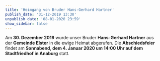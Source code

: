 ```yaml
---
title: 'Heimgang von Bruder Hans-Gerhard Hartner'
publish_date: '31-12-2019 13:30'
unpublish_date: '08-01-2020 23:59'
show_sidebar: false
---
```


Am **30. Dezember 2019** wurde unser Bruder **Hans-Gerhard Hartner** aus der **Gemeinde Elster** in die ewige Heimat abgerufen.
Die **Abschiedsfeier** findet am **Sonnabend, dem 4. Januar 2020 um 14:00 Uhr auf dem Stadtfriedhof in Anaburg** statt.